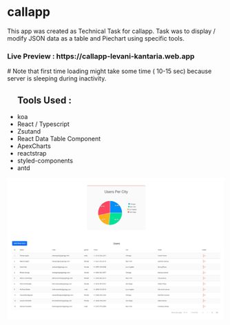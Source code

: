 # callapp


 <p> This app was created as Technical Task for callapp. Task was to display / modify  JSON data as a table and Piechart using specific tools.   </p>
 
 <h3> Live Preview :  https://callapp-levani-kantaria.web.app </h3>   # Note that first time loading might take some time ( 10-15 sec) because server is sleeping during inactivity.

<ul> <h2> Tools Used : </h2> 

 <li> koa </li>
  <li> React / Typescript </li>
  <li> Zsutand </li>
  <li> React Data Table Component  </li>
  <li> ApexCharts  </li>
  <li> reactstrap  </li>
  <li> styled-components  </li>
  <li> antd  </li>


</ul>

<img src="callapp.jpg" alt="preview" />
